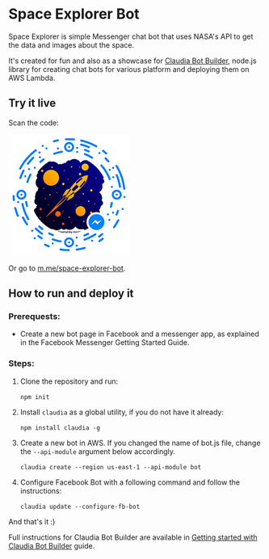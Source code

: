 # Space Explorer Bot
Space Explorer is simple Messenger chat bot that uses NASA's API to get the data and images about the space.  

It's created for fun and also as a showcase for [Claudia Bot Builder](), node.js library for creating chat bots for various platform and deploying them on AWS Lambda.


## Try it live

Scan the code:

[![Messenger code](assets/images/messenger_code.png)](https://m.me/space-explorer-bot)

Or go to [m.me/space-explorer-bot](https://m.me/space-explorer-bot).

## How to run and deploy it

### Prerequests:

- Create a new bot page in Facebook and a messenger app, as explained in the Facebook Messenger Getting Started Guide.

### Steps:

1. Clone the repository and run:

   ```
   npm init
   ```

2. Install `claudia` as a global utility, if you do not have it already:

   ```
   npm install claudia -g
   ```
   
3. Create a new bot in AWS. If you changed the name of bot.js file, change the `--api-module` argument below accordingly.

   ```
   claudia create --region us-east-1 --api-module bot
   ```
   
4. Configure Facebook Bot with a following command and follow the instructions:

   ```
   claudia update --configure-fb-bot
   ```
   
And that's it :)

Full instructions for Claudia Bot Builder are available in [Getting started with Claudia Bot Builder](https://github.com/claudiajs/claudia-bot-builder/blob/master/docs/GETTING_STARTED.md) guide.